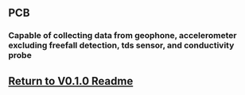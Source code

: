 ## PCB
### Capable of collecting data from geophone, accelerometer excluding freefall detection, tds sensor, and conductivity probe

## [Return to V0.1.0 Readme](https://github.com/ARTS-Laboratory/Smart-Penetrometers-with-Edge-Computing-and-Intelligent-Embedded-Systems/tree/main/V0/V0.1.0/hardware_design#readme)
